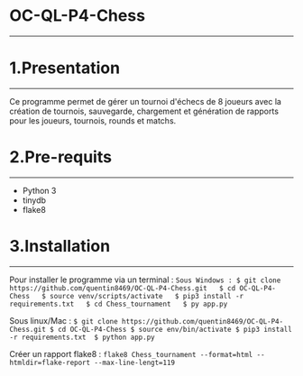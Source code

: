 # OC-QL-P4-Chess
***

# 1.Presentation
***
Ce programme permet de gérer un tournoi d'échecs de 8 joueurs avec la création de tournois, sauvegarde, chargement et génération de rapports pour les joueurs, tournois, rounds et  matchs.

# 2.Pre-requits
***
* Python 3
* tinydb
* flake8

# 3.Installation
***
Pour installer le programme via un terminal :
`Sous Windows :
$ git clone https://github.com/quentin8469/OC-QL-P4-Chess.git  
$ cd OC-QL-P4-Chess  
$ source venv/scripts/activate  
$ pip3 install -r requirements.txt  
$ cd Chess_tournament  
$ py app.py `

Sous linux/Mac :
`
$ git clone https://github.com/quentin8469/OC-QL-P4-Chess.git
$ cd OC-QL-P4-Chess
$ source env/bin/activate
$ pip3 install -r requirements.txt 
$ python app.py
`

Créer un rapport flake8 :
`
flake8 Chess_tournament --format=html --htmldir=flake-report --max-line-lengt=119 
`
